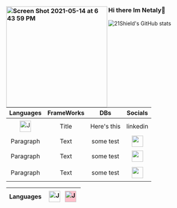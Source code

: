 
#
### <img  align="left" width="270" alt="Screen Shot 2021-05-14 at 6 43 59 PM" src="https://user-images.githubusercontent.com/25016486/118338753-ea37ca00-b4e4-11eb-94c2-c7ac2e72306e.png">  Hi there Im Netaly👋

![21Shield's GitHub stats](https://github-readme-stats.vercel.app/api?username=21shield&theme=graywhite&show_icons=true)

#
 | Languages | FrameWorks | DBs  | Socials
 | :----:  |    :----:   |   :----:  |   :----:  |
| <img src="https://cdn.jsdelivr.net/npm/simple-icons@3.13.0/icons/javascript.svg" alt="Javascript" height="30" style="vertical-align:top; margin:4px">| Title       | Here's this   | linkedin |
| Paragraph   | Text        |  some test | <a href="https://linkedin.com/in/netalyRamirez" target="_blank" rel="noopener noreferrer"> <img src="https://cdn.jsdelivr.net/npm/simple-icons@v3/icons/linkedin.svg" height="30"></a> |
| Paragraph   | Text        |  some test | <a href="https://21netaly.medium.com/" target="_blank" rel="noopener noreferrer"> <img src="https://cdn.jsdelivr.net/npm/simple-icons@3.13.0/icons/medium.svg" height="30" style="vertical-align:top; margin:4px"></a> |
| Paragraph   | Text        |  some test | <a href="https://twitter.com/NetalyCodes" target="_blank" rel="noopener noreferrer"> <img src="https://cdn.jsdelivr.net/npm/simple-icons@3.13.0/icons/twitter.svg" height="30" style="vertical-align:top; margin:4px"></a> |

| Languages | <img src="https://cdn.jsdelivr.net/npm/simple-icons@3.13.0/icons/javascript.svg" alt="Javascript" height="30" style="vertical-align:top; margin:4px">  <img src="https://cdn.jsdelivr.net/npm/simple-icons@3.13.0/icons/ruby.svg" alt="Javascript" height="30" style="vertical-align:top; margin:4px; background-color: pink;">| 
| :----:  |    :----:   |  



<!--
**21shield/21shield** is a ✨ _special_ ✨ repository because its `README.md` (this file) appears on your GitHub profile.

Here are some ideas to get you started:

- 🔭 I’m currently working on ...
- 🌱 I’m currently learning ...
- 👯 I’m looking to collaborate on ...
- 🤔 I’m looking for help with ...
- 💬 Ask me about ...
- 📫 How to reach me: ...
- 😄 Pronouns: ...
- ⚡ Fun fact: ...
-->
